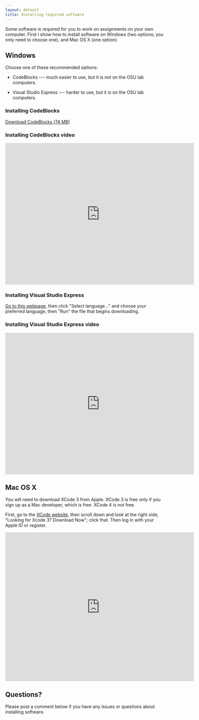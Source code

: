 ```yaml
---
layout: default
title: Installing required software
---
```


Some software is required for you to work on assignments on your own computer.
First I show how to install software on Windows (two options; you only need to
choose one), and Mac OS X (one option).

## Windows

Choose one of these recommended options:

- CodeBlocks --- much easier to use, but it is not on the OSU lab computers.

- Visual Studio Express --- harder to use, but it *is* on the OSU lab computers.

### Installing CodeBlocks

[Download CodeBlocks (74 MB)](http://sourceforge.net/projects/codeblocks/files/Binaries/10.05/Windows/codeblocks-10.05mingw-setup.exe)

### Installing CodeBlocks video

<iframe src="http://player.vimeo.com/video/21522534" width="600" height="450" frameborder="0"></iframe>

### Installing Visual Studio Express

[Go to this webpage](http://www.microsoft.com/express/Downloads/#2010-Visual-CPP), then click "Select language..." and choose your preferred language, then "Run" the file that begins downloading.

### Installing Visual Studio Express video

<iframe src="http://player.vimeo.com/video/21524538" width="600" height="450" frameborder="0"></iframe>

## Mac OS X

You will need to download XCode 3 from Apple. XCode 3 is free only if you sign
up as a Mac developer, which is free. XCode 4 is not free.

First, go to the [XCode website](http://developer.apple.com/xcode/), then
scroll down and look at the right side, "Looking for Xcode 3? Download Now";
click that. Then log in with your Apple ID or register.

<iframe src="http://player.vimeo.com/video/21550188" width="600" height="473" frameborder="0"></iframe>

## Questions?

Please post a comment below if you have any issues or questions about installing software.
